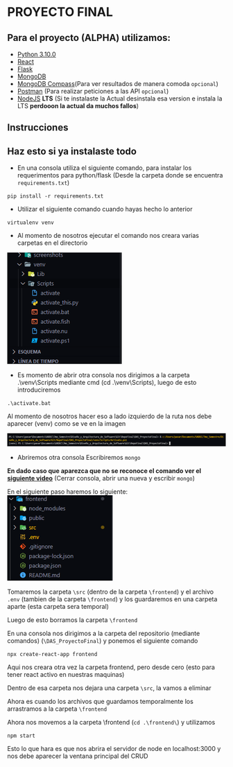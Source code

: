# PROYECTO FINAL

## Para el proyecto (ALPHA) utilizamos:
- [Python 3.10.0](https://www.python.org/downloads/release/python-3100/)
- [React](https://create-react-app.dev/)
- [Flask](https://flask.palletsprojects.com/en/2.0.x/)
- [MongoDB](https://www.mongodb.com/es)
- [MongoDB Compass](https://www.mongodb.com/products/compass)(Para ver resultados de manera comoda `opcional`)
- [Postman](https://www.postman.com/) (Para realizar peticiones a las API `opcional`)
- [NodeJS](https://nodejs.org/es/) **LTS** (Si te instalaste la Actual desinstala esa version e instala la LTS **perdooon la actual da muchos fallos**)

## Instrucciones
## Haz esto si ya instalaste todo
- En una consola utiliza el siguiente comando, para instalar los requerimentos para python/flask (Desde la carpeta donde se encuentra `requirements.txt`)
```
pip install -r requirements.txt
```

- Utilizar el siguiente comando cuando hayas hecho lo anterior
```
virtualenv venv
```
- Al momento de nosotros ejecutar el comando nos creara varias carpetas en el directorio

!['Holi'](Screen2.png)

- Es momento de abrir otra consola nos dirigimos a la carpeta .\venv\Scripts mediante cmd (cd .\venv\Scripts), luego de esto introduciremos 
```
.\activate.bat
```
Al momento de nosotros hacer eso a lado izquierdo de la ruta nos debe aparecer (venv) como se ve en la imagen

!['Holi'](Screen1.png)

- Abriremos otra consola
Escribiremos `mongo`

**En dado caso que aparezca que no se reconoce el comando ver el [siguiente video](https://youtu.be/2vjeCOiLc5g)** (Cerrar consola, abrir una nueva y escribir `mongo`)

En el siguiente paso haremos lo siguiente:
!['Holi'](Screen3.png)

Tomaremos la carpeta `\src` (dentro de la carpeta `\frontend`) y el archivo `.env` (tambien de la carpeta `\frontend`) y los guardaremos en una carpeta aparte (esta carpeta sera temporal)

Luego de esto borramos la carpeta `\frontend`

En una consola nos dirigimos a la carpeta del repositorio (mediante comandos) (`\DAS_ProyectoFinal`) y ponemos el siguiente comando
```
npx create-react-app frontend
```

Aqui nos creara otra vez la carpeta frontend, pero desde cero (esto para tener react activo en nuestras maquinas)

Dentro de esa carpeta nos dejara una carpeta `\src`, la vamos a eliminar

Ahora es cuando los archivos que guardamos temporalmente los arrastramos a la carpeta `\frontend`

Ahora nos movemos a la carpeta \frontend (`cd .\frontend\`) y utilizamos 
```
npm start
```
Esto lo que hara es que nos abrira el servidor de node en localhost:3000 y nos debe aparecer la ventana principal del CRUD



